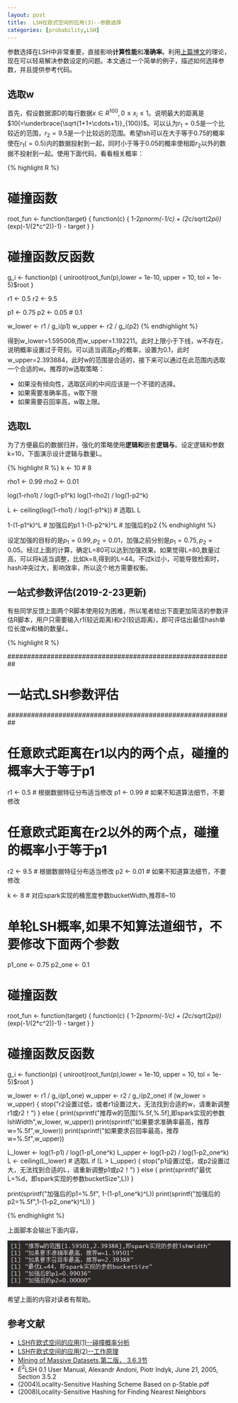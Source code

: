 ```yaml
---
layout: post
title:  LSH在欧式空间的应用(3)--参数选择
categories: [probability,LSH]
---
```


参数选择在LSH中非常重要，直接影响**计算性能**和**准确率**。利用[上篇博文][2]的理论，现在可以轻易解决参数设定的问题。本文通过一个简单的例子，描述如何选择参数，并且提供参考代码。

## 选取w

首先，假设数据源D的每行数据$x\in R^{100}, 0 \le x_i \le 1$。说明最大的距离是$10(=\underbrace{\sqrt{1+1+\cdots+1}}_{100})$。可以认为$r_1=0.5$是一个比较近的范围，$r_2=9.5$是一个比较远的范围。希望lsh可以在大于等于0.75的概率使在$r_1(= 0.5)$内的数据投射到一起，同时小于等于0.05的概率使相距$r_2$以外的数据不投射到一起。使用下面代码，看看相关概率：

{% highlight R %}
# 碰撞函数
root_fun <- function(target) {
  function(c) {
    1-2*pnorm(-1/c) + (2*c/sqrt(2*pi))*(exp(-1/(2*c^2))-1) - target
  }
}

# 碰撞函数反函数
g_i <- function(p) {
  uniroot(root_fun(p),lower = 1e-10, upper = 10, tol = 1e-5)$root
}


r1 <- 0.5
r2 <- 9.5

p1 <- 0.75
p2 <- 0.05 # 0.1 

w_lower <- r1 / g_i(p1) 
w_upper <- r2 / g_i(p2)
{% endhighlight %}

得到w_lower=1.595008,而w_upper=1.192211。此时上限小于下线，w不存在，说明概率设置过于苛刻。可以适当调高$p_2$的概率，设置为0.1，此时w_upper=2.393884，此时w的范围是合适的，接下来可以通过在此范围内选取一个合适的w。推荐的w选取策略：

* 如果没有倾向性，选取区间的中间应该是一个不错的选择。
* 如果需要准确率高，w取下限
* 如果需要召回率高，w取上限。

## 选取L

为了方便最后的数据归并，强化的策略使用**逻辑和**嵌套**逻辑与**。设定逻辑和参数k=10，下面演示设计逻辑与数量L。

{% highlight R %}
k <- 10 # 8

rho1 <- 0.99
rho2 <- 0.01

log(1-rho1) / log(1-p1^k) 
log(1-rho2) / log(1-p2^k)

L <- ceiling(log(1-rho1) / log(1-p1^k)) # 选取L
L

1-(1-p1^k)^L # 加强后的p1
1-(1-p2^k)^L # 加强后的p2
{% endhighlight %}

设定加强的目标的是$p_1=0.99,p_2=0.01$，加强之前分别是$p_1=0.75,p_2=0.05$。经过上面的计算，确定L=80可以达到加强效果。如果觉得L=80,数量过高，可以将k适当调整，比如k=8,得到的L=44。不过k过小，可能导致检索时，hash冲突过大，影响效率，所以这个地方需要权衡。



## 一站式参数评估(2019-2-23更新)

有些同学反馈上面两个R脚本使用较为困难，所以笔者给出下面更加简洁的参数评估R脚本，用户只需要输入r1(较近距离)和r2(较远距离)，即可评估出最佳hash单位长度$w$和桶的数量$L$。

{% highlight R %}

##########################################################
# 一站式LSH参数评估
##########################################################

# 任意欧式距离在r1以内的两个点，碰撞的概率大于等于p1
r1 <- 0.5  # 根据数据特征分布适当修改
p1 <- 0.99 # 如果不知道算法细节，不要修改

# 任意欧式距离在r2以外的两个点，碰撞的概率小于等于p1
r2 <- 9.5 # 根据数据特征分布适当修改
p2 <- 0.01 # 如果不知道算法细节，不要修改

k <- 8 # 对应spark实现的桶宽度参数bucketWidth,推荐8~10

# 单轮LSH概率,如果不知算法道细节，不要修改下面两个参数
p1_one <- 0.75
p2_one <-  0.1 

# 碰撞函数
root_fun <- function(target) {
  function(c) {
    1-2*pnorm(-1/c) + (2*c/sqrt(2*pi))*(exp(-1/(2*c^2))-1) - target
  }
}

# 碰撞函数反函数
g_i <- function(p) {
  uniroot(root_fun(p),lower = 1e-10, upper = 10, tol = 1e-5)$root
}


w_lower <- r1 / g_i(p1_one) 
w_upper <- r2 / g_i(p2_one)
if (w_lower > w_upper) {
  stop("r2设置过低，或者r1设置过大，无法找到合适的w，请重新调整r1或r2！")
} else {
  print(sprintf("推荐w的范围[%.5f,%.5f],即spark实现的参数lshWidth",w_lower, w_upper))
  print(sprintf("如果要求准确率最高，推荐w=%.5f",w_lower))
  print(sprintf("如果要求召回率最高，推荐w=%.5f",w_upper))

  L_lower <- log(1-p1) / log(1-p1_one^k) 
  L_upper <- log(1-p2) / log(1-p2_one^k)
  L <- ceiling(L_lower) # 选取L
  if (L > L_upper) {
    stop("p1设置过低，或p2设置过大，无法找到合适的L，请重新调整p1或p2！")
  } else {
    print(sprintf("最优L=%d，即spark实现的参数bucketSize",L))
  }

  print(sprintf("加强后的p1=%.5f", 1-(1-p1_one^k)^L))
  print(sprintf("加强后的p2=%.5f",1-(1-p2_one^k)^L))
}

{% endhighlight %}

上面脚本会输出下面内容，

<div align='center'>
	<img src='/img/lsh-opt-demo/lsh_parameters_report.png' />
</div>

希望上面的内容对读者有帮助。



## 参考文献

* [LSH在欧式空间的应用(1)--碰撞概率分析][1]
* [LSH在欧式空间的应用(2)--工作原理][2]
* [Mining of Massive Datasets,第二版， 3.6.3节](http://www.mmds.org/)
* $E^2$LSH 0.1 User Manual, Alexandr Andoni, Piotr Indyk, June 21, 2005, Section 3.5.2
* (2004)Locality-Sensitive Hashing Scheme Based on p-Stable.pdf
* (2008)Locality-Sensitive Hashing for Finding Nearest Neighbors

[1]: /probability/lsh/2016/09/15/lsh_eulidian_1.html
[2]: /probability/lsh/2016/09/22/lsh_eulidian_2.html